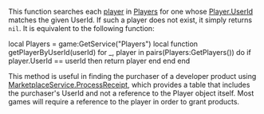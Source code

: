 This function searches each [player](https://developer.roblox.com/en-us/api-reference/class/Player) in [Players](https://developer.roblox.com/en-us/api-reference/class/Players) for one whose [Player.UserId](https://developer.roblox.com/en-us/api-reference/property/Player/UserId) matches the given UserId. If such a player does not exist, it simply returns `nil`. It is equivalent to the following function:

local Players = game:GetService("Players")
local function getPlayerByUserId(userId)
	for \_, player in pairs(Players:GetPlayers()) do
		if player.UserId == userId then
			return player
		end
	end
end

This method is useful in finding the purchaser of a developer product using [MarketplaceService.ProcessReceipt](https://developer.roblox.com/en-us/api-reference/property/MarketplaceService/ProcessReceipt), which provides a table that includes the purchaser's UserId and not a reference to the Player object itself. Most games will require a reference to the player in order to grant products.